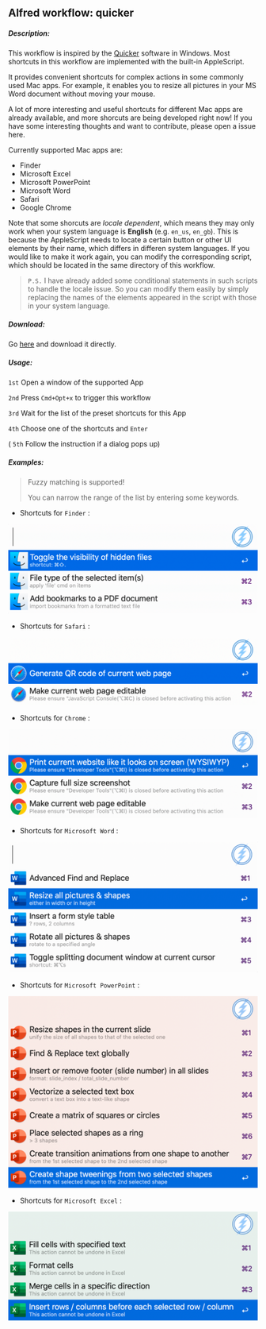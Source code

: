 ## Alfred workflow: quicker

##### Description:

This workflow is inspired by the [Quicker](https://getquicker.net) software in Windows. Most shortcuts in this workflow are implemented with the built-in AppleScript.

It provides convenient shortcuts for complex actions in some commonly used Mac apps. For example, it enables you to resize all pictures in your MS Word document without moving your mouse.

A lot of more interesting and useful shortcuts for different Mac apps are already available, and more shorcuts are being developed right now! If you have some interesting thoughts and want to contribute, please open a issue here.

Currently supported Mac apps are:

 * Finder
 * Microsoft Excel
 * Microsoft PowerPoint
 * Microsoft Word
 * Safari
 * Google Chrome

Note that some shorcuts are *locale dependent*, which means they may only work when your system language is **English** (e.g. `en_us`, `en_gb`). This is because the AppleScript needs to locate a certain button or other UI elements by their name, which differs in differen system languages. If you would like to make it work again, you can modify the corresponding script, which should be located in the same directory of this workflow.

> `P.S.` I have already added some conditional statements in such scripts to handle the locale issue. So you can modify them easily by simply replacing the names of the elements appeared in the script with those in your system language.

##### Download:

Go [here](https://github.com/Emrys365/alfred_workflows/blob/master/quicker.alfredworkflow) and download it directly.

##### Usage:

   `1st`  Open a window of the supported App

   `2nd`  Press `Cmd+Opt+x` to trigger this workflow

   `3rd`  Wait for the list of the preset shortcuts for this App

   `4th`  Choose one of the shortcuts and `Enter`

  ( `5th`  Follow the instruction if a dialog pops up)

##### Examples:

> Fuzzy matching is supported!
>
> You can narrow the range of the list by entering some keywords.

+ Shortcuts for `Finder` :

![demo6](demo_6.png)

+ Shortcuts for `Safari` :

![demo1](demo_1.png)

+ Shortcuts for `Chrome` :

![demo2](demo_2.png)

+ Shortcuts for `Microsoft Word` :

![demo3](demo_3.png)

+ Shortcuts for `Microsoft PowerPoint` :

![demo4](demo_4.png)

+ Shortcuts for `Microsoft Excel` :

![demo5](demo_5.png)

